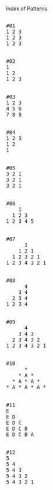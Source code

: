 Index of Patterns   
<pre>

#01  
1 2 3  
1 2 3   
1 2 3  


#02  
1  
1 2  
1 2 3   


#03  
1 2 3  
4 5 6   
7 8 9  


#04  
1 2 3   
1 2  
1  
 

#05  
3 2 1  
3 2 1  
3 2 1  


#06  
    1    
  1 2 3    
1 2 3 4 5      


#07  
      1   
    1 2 1   
  1 2 3 2 1    
1 2 3 4 3 2 1   


#08    
      4   
    3 4    
  2 3 4    
1 2 3 4    


#09    
      4         
    3 4 3     
  2 3 4 3 2      
1 2 3 4 3 2 1      


#10    
      *      
    * A *      
  * A * A *    
* A * A * A *     


#11  
E  
E D  
E D C  
E D C B  
E D C B A  


#12  
5  
5 4  
5 4 3  
5 4 3 2  
5 4 3 2 1   
            


</pre>